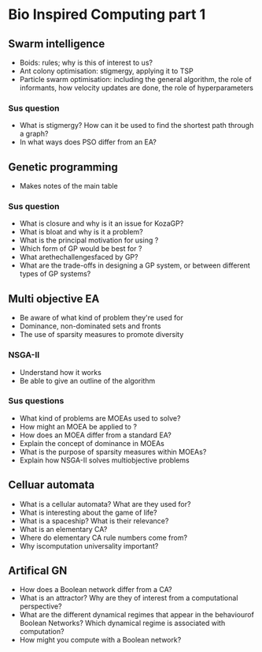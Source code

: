 # Bio Inspired Computing part 1

## Swarm intelligence 
- Boids: rules; why is this of interest to us?
- Ant colony optimisation: stigmergy, applying it to TSP
- Particle swarm optimisation: including the general algorithm, the role of informants, how velocity updates are done, the role of hyperparameters

### Sus question 
- What is stigmergy? How can it be used to find the shortest path through a graph?
- In what ways does PSO differ from an EA?

## Genetic programming 
- Makes notes of the main table 

### Sus question 
- What is closure and why is it an issue for KozaGP?
- What is bloat and why is it a problem? 
- What is the principal motivation for using <GP type>?
- Which form of GP would be best for <insert situation>?
- What arethechallengesfaced by GP?
- What are the trade-offs in designing a GP system, or between different types of GP systems?

## Multi objective EA
- Be aware of what kind of problem they're used for 
- Dominance, non-dominated sets and fronts 
- The use of sparsity measures to promote diversity

### NSGA-II
- Understand how it works 
- Be able to give an outline of the algorithm

### Sus questions 
- What kind of problems are MOEAs used to solve? 
- How might an MOEA be applied to <insert problem>?
- How does an MOEA differ from a standard EA?
- Explain the concept of dominance in MOEAs
- What is the purpose of sparsity measures within MOEAs?
- Explain how NSGA-II solves multiobjective problems

## Celluar automata 
- What is a cellular automata? What are they used for?
- What is interesting about the game of life?
- What is a spaceship? What is their relevance?
- What is an elementary CA?
- Where do elementary CA rule numbers come from?
- Why iscomputation universality important?

## Artifical GN 
- How does a Boolean network differ from a CA?
- What is an attractor? Why are they of interest from a computational perspective?
- What are the different dynamical regimes that appear in the behaviourof Boolean Networks? Which dynamical regime is associated with computation?
- How might you compute with a Boolean network?